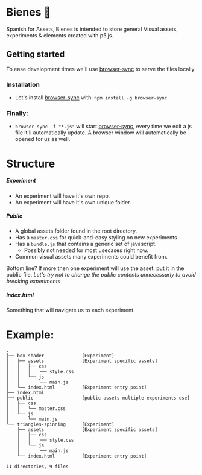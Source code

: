 # Bienes 🎨

Spanish for Assets, Bienes is intended to store general Visual assets, experiments & elements created with p5.js.

## Getting started
To ease development times we'll use [browser-sync](https://www.browsersync.io/docs/command-line/) to serve the files locally.
### Installation
- Let's install [browser-sync](https://www.browsersync.io/docs/command-line/) with: `npm install -g browser-sync`.

### Finally:
- `browser-sync -f "*.js"` will start [browser-sync](https://www.browsersync.io/docs/command-line/), every time we edit a js file it'll automatically update. A browser window will automatically be opened for us as well.



# Structure

##### Experiment
- An experiment will have it's own repo.
- An experiment will have it's own unique folder.

##### Public
- A global assets folder found in the root directory.
- Has a `master.css` for quick-and-easy styling on new experiments
- Has a `bundle.js` that contains a generic set of javascript.
  - Possibly not needed for most usecases right now.
- Common visual assets many experiments could benefit from.

Bottom line? If more then one experiment will use the asset: put it in the public file. _Let's try not to change the public contents unnecessarly to avoid breaking experiments_

##### index.html
Something that will navigate us to each experiment.



# Example:
```
.
├── box-shader              [Experiment]
│   ├── assets              [Experiment specific assets]
│   │   ├── css
│   │   │   └── style.css
│   │   └── js
│   │       └── main.js  
│   └── index.html          [Experiment entry point]
├── index.html              
├── public                  [public assets multiple experiments use]
│   ├── css
│   │   └── master.css   
│   └── js
│       └── main.js      
└── triangles-spinning      [Experiment]
    ├── assets              [Experiment specific assets]
    │   ├── css
    │   │   └── style.css
    │   └── js
    │       └── main.js
    └── index.html          [Experiment entry point]

11 directories, 9 files
```
